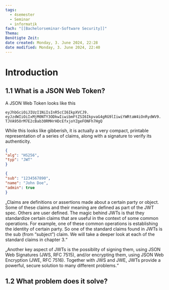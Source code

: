 ```yaml
---
tags:
  - 4semester
  - Seminar
  - informatik
fach: "[[Bachelorseminar-Software Security]]"
Thema:
Benötigte Zeit:
date created: Monday, 3. June 2024, 22:28
date modified: Monday, 3. June 2024, 22:40
---
```


# Introduction

## 1.1 What is a JSON Web Token?

A JSON Web Token looks like this

```jwt
eyJhbGciOiJIUzI1NiIsInR5cCI6IkpXVCJ9. eyJzdWIiOiIxMjM0NTY3ODkwIiwibmFtZSI6IkpvaG4gRG9lIiwiYWRtaW4iOnRydWV9. TJVA95OrM7E2cBab30RMHrHDcEfxjoYZgeFONFh7HgQ
```

While this looks like gibberish, it is actually a very compact, printable representation of a series of claims, along with a signature to verify its authenticity.

```json
{
"alg": "HS256",
"typ": "JWT"
}

{
"sub": "1234567890",
"name": "John Doe",
"admin": true
}
```

„Claims are definitions or assertions made about a certain party or object. Some of these claims and their meaning are defined as part of the JWT spec. Others are user defined. The magic behind JWTs is that they standardize certain claims that are useful in the context of some common operations. For example, one of these common operations is establishing the identity of certain party. So one of the standard claims found in JWTs is the sub (from “subject”) claim. We will take a deeper look at each of the standard claims in chapter 3.“

„Another key aspect of JWTs is the possiblity of signing them, using JSON Web Signatures (JWS, RFC 7515), and/or encrypting them, using JSON Web Encryption (JWE, RFC 7516). Together with JWS and JWE, JWTs provide a powerful, secure solution to many different problems.“

## 1.2 What problem does it solve?
